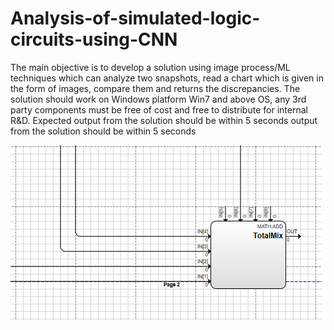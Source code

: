 # Analysis-of-simulated-logic-circuits-using-CNN

The main objective is to develop a solution using image process/ML techniques which
can analyze two snapshots, read a chart which is given in the form of images, compare
them and returns the discrepancies.
The solution should work on Windows platform Win7 and above OS, any 3rd party
components must be free of cost and free to distribute for internal R&D. Expected
output from the solution should be within 5 seconds
output from the solution should be within 5 seconds

![](Screenshot/BeforeWireOverlap.JPG)
